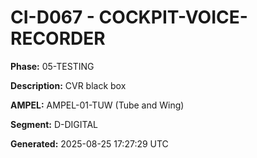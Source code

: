 # CI-D067 - COCKPIT-VOICE-RECORDER

**Phase:** 05-TESTING

**Description:** CVR black box

**AMPEL:** AMPEL-01-TUW (Tube and Wing)

**Segment:** D-DIGITAL

**Generated:** 2025-08-25 17:27:29 UTC
